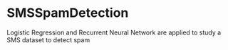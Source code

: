# SMSSpamDetection
Logistic Regression and Recurrent Neural Network are applied to study a SMS dataset to detect spam
